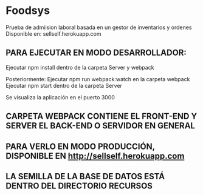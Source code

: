 # Foodsys
Prueba de admiision laboral basada en un gestor de inventarios y ordenes
Disponible en: sellself.herokuapp.com

## PARA EJECUTAR EN MODO DESARROLLADOR:

Ejecutar npm install dentro de la carpeta Server y webpack

Posteriormente:
Ejecutar npm run webpack:watch en la carpeta webpack
Ejecutar npm start dentro de la carpeta Server

Se visualiza la aplicación en el puerto 3000

## CARPETA WEBPACK CONTIENE EL FRONT-END Y SERVER EL BACK-END O SERVIDOR EN GENERAL

## PARA VERLO EN MODO PRODUCCIÓN, DISPONIBLE EN http://sellself.herokuapp.com

## LA SEMILLA DE LA BASE DE DATOS ESTÁ DENTRO DEL DIRECTORIO RECURSOS